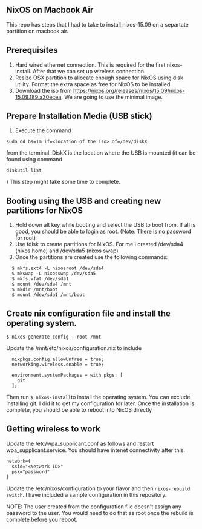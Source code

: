 ## NixOS on Macbook Air

This repo has steps that I had to take to install nixos-15.09 on a separtate partition on macbook air.

## Prerequisites
1. Hard wired ethernet connection. This is required for the first nixos-install. After that we can set up wireless connection.
2. Resize OSX partition to allocate enough space for NixOS using disk utility. Format the extra space as free for NixOS to be installed
3. Download the iso from https://nixos.org/releases/nixos/15.09/nixos-15.09.189.a30ecea. We are going to use the minimal image.

## Prepare Installation Media (USB stick)
1. Execute the command 
  ```
  sudo dd bs=1m if=<location of the iso> of=/dev/diskX 
  ```
  from the terminal. DiskX is the location where the USB is mounted (it can be found using command 
  ```
  diskutil list
  ```
  ) This step might take some time to complete. 


## Booting using the USB and creating new partitions for NixOS
1. Hold down alt key while booting and select the USB to boot from. If all is good, you should be able to login as root. (Note: There is no password for root)
2. Use fdisk to create partitions for NixOS. For me I created /dev/sda4 (nixos home) and /dev/sda5 (nixos swap)
3. Once the partitions are created use the following commands:
```
  $ mkfs.ext4 -L nixosroot /dev/sda4
  $ mkswap -L nixosswap /dev/sda5
  $ mkfs.vfat /dev/sda1
  $ mount /dev/sda4 /mnt
  $ mkdir /mnt/boot
  $ mount /dev/sda1 /mnt/boot 
```

## Create nix configuration file and install the operating system.
  ```
  $ nixos-generate-config --root /mnt
  ``` 
  Update the /mnt/etc/nixos/configuration.nix to include
  ```
    nixpkgs.config.allowUnfree = true;
    networking.wireless.enable = true;
    
    environment.systemPackages = with pkgs; [
      git
    ];
  ```
  Then run ```$ nixos-install```to install the operating system. You can exclude installing git. I did it to get 
  my configuration for later.
  Once the installation is complete, you should be able to reboot into NixOS directly

## Getting wireless to work 
  Update the /etc/wpa_supplicant.conf as follows and restart wpa_supplicant.service. You should have intenet connectivity after this.
```
network={
  ssid="<Network ID>"
  psk="password"
}
```
  
  Update the /etc/nixos/configuration to your flavor and then ```nixos-rebuild switch```. I have included a sample configuration in this repository.
  
NOTE: The user created from the configuration file doesn't assign any password to the user. You would need to do that as root once the rebuild is complete before you reboot.
